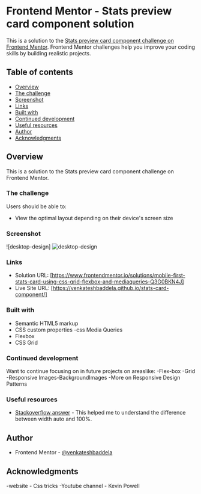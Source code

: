 
# Frontend Mentor - Stats preview card component solution

This is a solution to the [Stats preview card component challenge on Frontend Mentor](https://www.frontendmentor.io/challenges/stats-preview-card-component-8JqbgoU62). Frontend Mentor challenges help you improve your coding skills by building realistic projects.

## Table of contents

- [Overview](#overview)
- [The challenge](#the-challenge)
- [Screenshot](#screenshot)
- [Links](#links)
- [Built with](#built-with)
- [Continued development](#continued-development)
- [Useful resources](#useful-resources)
- [Author](#author)
- [Acknowledgments](#acknowledgments)

## Overview

This is a solution to the Stats preview card component challenge on Frontend Mentor.

### The challenge

Users should be able to:

- View the optimal layout depending on their device's screen size

### Screenshot

![desktop-design] 
![desktop-design](https://user-images.githubusercontent.com/84497133/119254596-c9523180-bbd4-11eb-9b97-944e8ad06da8.png)




### Links

- Solution URL: [https://www.frontendmentor.io/solutions/mobile-first-stats-card-using-css-grid-flexbox-and-mediaqueries-Q3G0BKN4J]
- Live Site URL: [https://venkateshbaddela.github.io/stats-card-component/]

### Built with

- Semantic HTML5 markup
- CSS custom properties
  -css Media Queries
- Flexbox
- CSS Grid

### Continued development

Want to continue focusing on in future projects on areaslike:
-Flex-box
-Grid
-Responsive Images-BackgroundImages
-More on Responsive Design Patterns

### Useful resources

- [Stackoverflow answer](https://www.456bereastreet.com/archive/201112/the_difference_between_widthauto_and_width100/) - This helped me to understand the difference between width auto and 100%.


## Author


- Frontend Mentor - [@venkateshbaddela](https://www.frontendmentor.io/profile/venkateshbaddela)


## Acknowledgments

-website - Css tricks
-Youtube channel - Kevin Powell

